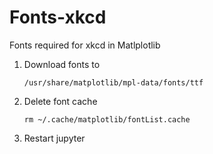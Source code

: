 # Fonts-xkcd
Fonts required for xkcd in Matlplotlib

1. Download fonts to

    ````
    /usr/share/matplotlib/mpl-data/fonts/ttf
    ````
2. Delete font cache

    ````
    rm ~/.cache/matplotlib/fontList.cache
    ````
3. Restart jupyter
